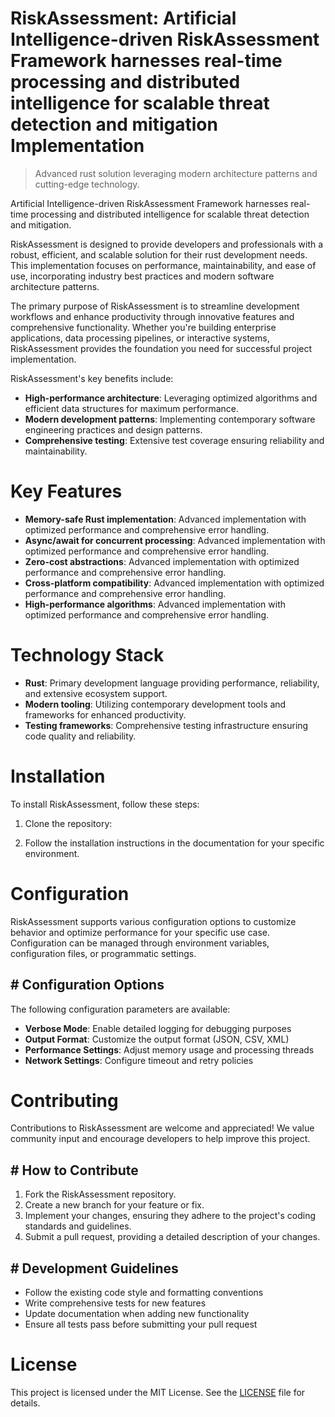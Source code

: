 <!-- fallback_RiskAssessment_20251002192621_20034 -->

# RiskAssessment: Artificial Intelligence-driven RiskAssessment Framework harnesses real-time processing and distributed intelligence for scalable threat detection and mitigation Implementation
> Advanced rust solution leveraging modern architecture patterns and cutting-edge technology.

Artificial Intelligence-driven RiskAssessment Framework harnesses real-time processing and distributed intelligence for scalable threat detection and mitigation.

RiskAssessment is designed to provide developers and professionals with a robust, efficient, and scalable solution for their rust development needs. This implementation focuses on performance, maintainability, and ease of use, incorporating industry best practices and modern software architecture patterns.

The primary purpose of RiskAssessment is to streamline development workflows and enhance productivity through innovative features and comprehensive functionality. Whether you're building enterprise applications, data processing pipelines, or interactive systems, RiskAssessment provides the foundation you need for successful project implementation.

RiskAssessment's key benefits include:

* **High-performance architecture**: Leveraging optimized algorithms and efficient data structures for maximum performance.
* **Modern development patterns**: Implementing contemporary software engineering practices and design patterns.
* **Comprehensive testing**: Extensive test coverage ensuring reliability and maintainability.

# Key Features

* **Memory-safe Rust implementation**: Advanced implementation with optimized performance and comprehensive error handling.
* **Async/await for concurrent processing**: Advanced implementation with optimized performance and comprehensive error handling.
* **Zero-cost abstractions**: Advanced implementation with optimized performance and comprehensive error handling.
* **Cross-platform compatibility**: Advanced implementation with optimized performance and comprehensive error handling.
* **High-performance algorithms**: Advanced implementation with optimized performance and comprehensive error handling.

# Technology Stack

* **Rust**: Primary development language providing performance, reliability, and extensive ecosystem support.
* **Modern tooling**: Utilizing contemporary development tools and frameworks for enhanced productivity.
* **Testing frameworks**: Comprehensive testing infrastructure ensuring code quality and reliability.

# Installation

To install RiskAssessment, follow these steps:

1. Clone the repository:


2. Follow the installation instructions in the documentation for your specific environment.

# Configuration

RiskAssessment supports various configuration options to customize behavior and optimize performance for your specific use case. Configuration can be managed through environment variables, configuration files, or programmatic settings.

## # Configuration Options

The following configuration parameters are available:

* **Verbose Mode**: Enable detailed logging for debugging purposes
* **Output Format**: Customize the output format (JSON, CSV, XML)
* **Performance Settings**: Adjust memory usage and processing threads
* **Network Settings**: Configure timeout and retry policies

# Contributing

Contributions to RiskAssessment are welcome and appreciated! We value community input and encourage developers to help improve this project.

## # How to Contribute

1. Fork the RiskAssessment repository.
2. Create a new branch for your feature or fix.
3. Implement your changes, ensuring they adhere to the project's coding standards and guidelines.
4. Submit a pull request, providing a detailed description of your changes.

## # Development Guidelines

* Follow the existing code style and formatting conventions
* Write comprehensive tests for new features
* Update documentation when adding new functionality
* Ensure all tests pass before submitting your pull request

# License

This project is licensed under the MIT License. See the [LICENSE](https://github.com/mpermar082/RiskAssessment/blob/main/LICENSE) file for details.
